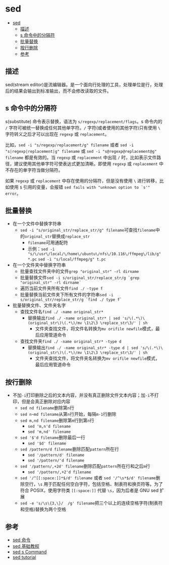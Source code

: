 # sed

- [sed](#sed)
  - [描述](#描述)
  - [s 命令中的分隔符](#s-命令中的分隔符)
  - [批量替换](#批量替换)
  - [按行删除](#按行删除)
  - [参考](#参考)

## 描述

sed(stream editor)是流编辑器。是一个面向行处理的工具，处理单位是行，处理后的结果会输出到标准输出，而不会修改读取的文件。

## s 命令中的分隔符

s(substitute) 命令表示替换，语法为 `s/regexp/replacement/flags`。s 命令内的 `/` 字符可被统一替换成任何其他单字符。`/` 字符(或者使用的其他字符)只有使用 `\` 字符转义之后才可以出现在 `regexp` 或 `replacement`。

比如，`sed -i "s/regexp/replacement/g" filename` 或者 `sed -i "s|regexp|replacement|g" filename` 或 `sed -i "s@regexp@replacement@g" filename` 都是有效的。当 `regexp` 或 `replacement` 中出现 `/` 时，比如表示文件路径，建议使用其他单字符可使表达式更加清晰。即使用 `regexp` 或 `replacement` 中不存在的单字符当做分隔符。

如果 `regexp` 或 `replacement` 中存在使用的分隔符，但是没有使用 `\` 进行转移，比如使用 `$` 引用的变量，会报错 ```sed fails with "unknown option to `s'" error```。

## 批量替换

- 在一个文件中替换字符串
  - `sed -i "s/original_str/replace_str/g" filename`可查找`filename`中的`original_str`替换成`replace_str`
    - `filename`可用通配符
    - 示例：`sed -i "s/\/usr\/local/\/home\/ubuntu\/nfs\/10.116\/ffmpeg\/lib/g" *.pc` `sed -i "s/local/ffmpeg/g" t.pc`
- 在一个文件夹中替换字符串
  - 批量查找文件夹中的文件`grep "original_str" -rl dirname`
  - 批量替换文件```sed -i s/original_str/replace_str/g `grep "original_str" -rl dirname` ```
  - 遍历当前文件夹所有文件`find ./ -type f`
  - 批量替换当前文件夹下所有文件的字符串```sed -i s/original_str/replace_str/g `find ./ type f` ```
- 批量替换文件、文件夹名字
  - 查找文件名`find ./ -name original_str*`
    - 替换输出`find ./ -name original_str* | sed 's/\(.*\)\(original_str\)\(.*\)/mv \1\2\3 \replace_str\3/' | sh`
      - 文件夹查找文件，将文件名转换为`mv orifile newfile`模式，最后应用管道命令
  - 查找文件夹`find ./ -name original_str* -type d`
    - 替换输出`find ./ -name original_str* -type d | sed 's/\(.*\)\(original_str\)\(.*\)/mv \1\2\3 \replace_str\3/' | sh`
      - 文件夹查找文件，将文件夹名转换为`mv orifile newfile`模式，最后应用管道命令
  
## 按行删除

- 不加`-i`打印删除之后的文本内容，并没有真正删除文件文本内容；加`-i`不打印，但是会真正删除对应内容
  - `sed nd filename`删除第`n`行
  - `sed n~md filename`从第`n`行开始，每隔`m-1`行删除
  - `sed m,nd filename`删除第`m`行到第`n`行
    - `sed 'm,n'd filename`
    - `sed 'm,nd' filename`
  - `sed '$'d filename`删除最后一行
    - `sed '$d' filename`
  - `sed /pattern/d filename`删除匹配`pattern`所在行
    - `sed '/pattern/d' filename`
    - `sed '/pattern/'d filename`
  - `sed '/pattern/,+2d' filename`删除匹配`pattern`所在行和之后`m`行
    - `sed '/pattern/,+2'd filename`
  - `sed '/^[[:space:]]*$/d' filename` 或者 `sed '/^\s*$/d' filename`删除空行，`\s` 用于匹配任何空白字符，包括空格、制表符和换页符等。为了符合 POSIX，使用字符类 `[[:space:]]` 代替 `\s`，因为后者是 GNU sed 扩展
  - `sed -e 's/\s\{3,\}/  /g' filename`把三个以上的连续空格字符(制表符和空格)替换为两个空格

## 参考

- [sed 命令](http://c.biancheng.net/linux/sed.html)
- [sed 基础教程](https://www.twle.cn/c/yufei/sed/sed-basic-index.html)
- [sed s Command](http://www.manpagez.com/info/sed/sed-4.2.2/sed_8.php#The-_0022s_0022-Command)
- [sed tutorial](https://www.grymoire.com/Unix/Sed.html)
